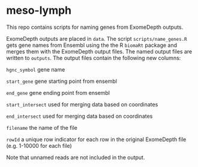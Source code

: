 # meso-lymph

This repo contains scripts for naming genes from ExomeDepth outputs.

ExomeDepth outputs are placed in `data`. 
The script `scripts/name_genes.R` gets gene names from Ensembl using the the R `biomaRt` package and merges them with the ExomeDepth output files. The named output files are written to `outputs`.
The output files contain the following new columns:

`hgnc_symbol` gene name

`start_gene`  gene starting point from ensembl

`end_gene`    gene ending point from ensembl

`start_intersect` used for merging data based on coordinates

`end_intersect` used for merging data based on coordinates

`filename` the name of the file

`rowId` a unique row indicator for each row in the original ExomeDepth file (e.g. 1-10000 for each file)

Note that unnamed reads are not included in the output.
